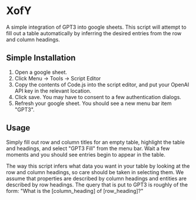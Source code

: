 # XofY
A simple integration of GPT3 into google sheets. This script will attempt to fill out a table automatically by inferring the desired entries from the row and column headings.

## Simple Installation

1. Open a google sheet.
2. Click Menu -> Tools -> Script Editor
3. Copy the contents of Code.js into the script editor, and put your OpenAI API key in the relevant location.
4. Click save. You may have to consent to a few authentication dialogs.
5. Refresh your google sheet. You should see a new menu bar item "GPT3".


## Usage

Simply fill out row and column titles for an empty table, highlight the table and headings, and select "GPT3 Fill" from the menu bar. Wait a few moments and you should see entries begin to appear in the table.

The way this script infers what data you want in your table by looking at the row and column headings, so care should be taken in selecting them. We assume that properties are described by column headings and entities are described by row headings. The query that is put to GPT3 is roughly of the form: "What is the [column_heading] of [row_heading]?"
